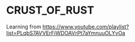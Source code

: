 # CRUST_OF_RUST

Learning from https://www.youtube.com/playlist?list=PLqbS7AVVErFiWDOAVrPt7aYmnuuOLYvOa

